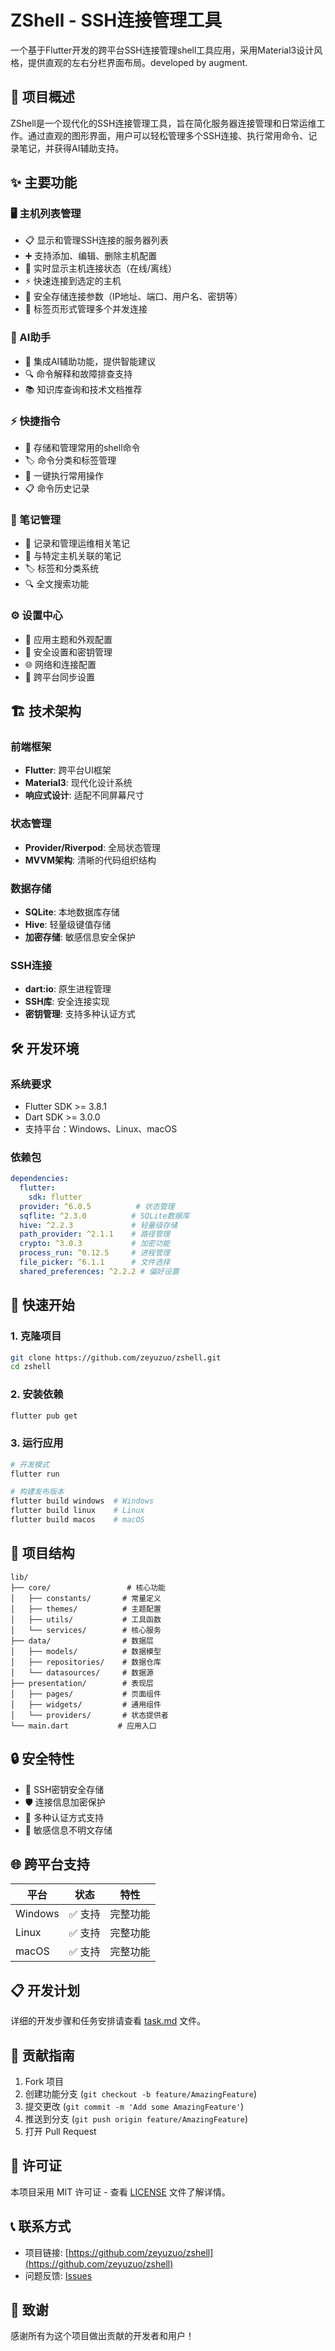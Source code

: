# ZShell - SSH连接管理工具

一个基于Flutter开发的跨平台SSH连接管理shell工具应用，采用Material3设计风格，提供直观的左右分栏界面布局。developed by augment.

## 🚀 项目概述

ZShell是一个现代化的SSH连接管理工具，旨在简化服务器连接管理和日常运维工作。通过直观的图形界面，用户可以轻松管理多个SSH连接、执行常用命令、记录笔记，并获得AI辅助支持。

## ✨ 主要功能

### 🖥️ 主机列表管理
- 📋 显示和管理SSH连接的服务器列表
- ➕ 支持添加、编辑、删除主机配置
- 🔄 实时显示主机连接状态（在线/离线）
- ⚡ 快速连接到选定的主机
- 🔐 安全存储连接参数（IP地址、端口、用户名、密钥等）
- 📑 标签页形式管理多个并发连接

### 🤖 AI助手
- 💬 集成AI辅助功能，提供智能建议
- 🔍 命令解释和故障排查支持
- 📚 知识库查询和技术文档推荐

### ⚡ 快捷指令
- 📝 存储和管理常用的shell命令
- 🏷️ 命令分类和标签管理
- 🔄 一键执行常用操作
- 📋 命令历史记录

### 📝 笔记管理
- 📖 记录和管理运维相关笔记
- 🔗 与特定主机关联的笔记
- 🏷️ 标签和分类系统
- 🔍 全文搜索功能

### ⚙️ 设置中心
- 🎨 应用主题和外观配置
- 🔐 安全设置和密钥管理
- 🌐 网络和连接配置
- 📱 跨平台同步设置

## 🏗️ 技术架构

### 前端框架
- **Flutter**: 跨平台UI框架
- **Material3**: 现代化设计系统
- **响应式设计**: 适配不同屏幕尺寸

### 状态管理
- **Provider/Riverpod**: 全局状态管理
- **MVVM架构**: 清晰的代码组织结构

### 数据存储
- **SQLite**: 本地数据库存储
- **Hive**: 轻量级键值存储
- **加密存储**: 敏感信息安全保护

### SSH连接
- **dart:io**: 原生进程管理
- **SSH库**: 安全连接实现
- **密钥管理**: 支持多种认证方式

## 🛠️ 开发环境

### 系统要求
- Flutter SDK >= 3.8.1
- Dart SDK >= 3.0.0
- 支持平台：Windows、Linux、macOS

### 依赖包
```yaml
dependencies:
  flutter:
    sdk: flutter
  provider: ^6.0.5          # 状态管理
  sqflite: ^2.3.0          # SQLite数据库
  hive: ^2.2.3             # 轻量级存储
  path_provider: ^2.1.1    # 路径管理
  crypto: ^3.0.3           # 加密功能
  process_run: ^0.12.5     # 进程管理
  file_picker: ^6.1.1      # 文件选择
  shared_preferences: ^2.2.2 # 偏好设置
```

## 🚀 快速开始

### 1. 克隆项目
```bash
git clone https://github.com/zeyuzuo/zshell.git
cd zshell
```

### 2. 安装依赖
```bash
flutter pub get
```

### 3. 运行应用
```bash
# 开发模式
flutter run

# 构建发布版本
flutter build windows  # Windows
flutter build linux    # Linux
flutter build macos    # macOS
```

## 📁 项目结构

```
lib/
├── core/                 # 核心功能
│   ├── constants/       # 常量定义
│   ├── themes/          # 主题配置
│   ├── utils/           # 工具函数
│   └── services/        # 核心服务
├── data/                # 数据层
│   ├── models/          # 数据模型
│   ├── repositories/    # 数据仓库
│   └── datasources/     # 数据源
├── presentation/        # 表现层
│   ├── pages/           # 页面组件
│   ├── widgets/         # 通用组件
│   └── providers/       # 状态提供者
└── main.dart           # 应用入口
```

## 🔒 安全特性

- 🔐 SSH密钥安全存储
- 🛡️ 连接信息加密保护
- 🔑 多种认证方式支持
- 🚫 敏感信息不明文存储

## 🌐 跨平台支持

| 平台 | 状态 | 特性 |
|------|------|------|
| Windows | ✅ 支持 | 完整功能 |
| Linux | ✅ 支持 | 完整功能 |
| macOS | ✅ 支持 | 完整功能 |

## 📋 开发计划

详细的开发步骤和任务安排请查看 [task.md](task.md) 文件。

## 🤝 贡献指南

1. Fork 项目
2. 创建功能分支 (`git checkout -b feature/AmazingFeature`)
3. 提交更改 (`git commit -m 'Add some AmazingFeature'`)
4. 推送到分支 (`git push origin feature/AmazingFeature`)
5. 打开 Pull Request

## 📄 许可证

本项目采用 MIT 许可证 - 查看 [LICENSE](LICENSE) 文件了解详情。

## 📞 联系方式

- 项目链接: [https://github.com/zeyuzuo/zshell](https://github.com/zeyuzuo/zshell)
- 问题反馈: [Issues](https://github.com/zeyuzuo/zshell/issues)

## 🙏 致谢

感谢所有为这个项目做出贡献的开发者和用户！
